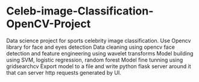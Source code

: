 # Celeb-image-Classification-OpenCV-Project
Data science project for sports celebrity image classification.
Use Opencv library for face and eyes detection
Data cleaning using opencv face detection and feature engineering using wavelet transforms
Model building using SVM, logistic regression, random  forest
Model fine tunning using gridsearchcv
Export model to a file and write python flask server around it that can server http requests generated by UI.
